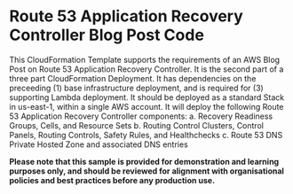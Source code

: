 # Route 53 Application Recovery Controller Blog Post Code

This CloudFormation Template supports the requirements of an AWS Blog Post on Route 53 Application Recovery Controller.
It is the second part of a three part CloudFormation Deployment.  It has dependencies on the preceeding (1) base infrastructure deployment, and is required for (3) supporting Lambda deployment.
It should be deployed as a standard Stack in us-east-1, within a single AWS account.
It will deploy the following Route 53 Application Recovery Controller components:
a. Recovery Readiness Groups, Cells, and Resource Sets
b. Routing Control Clusters, Control Panels, Routing Controls, Safety Rules, and Healthchecks
c. Route 53 DNS Private Hosted Zone and associated DNS entries

**Please note that this sample is provided for demonstration and learning purposes only, and should be reviewed for alignment with organisational policies and best practices before any production use.**
